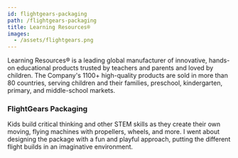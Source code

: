 ```yaml
---
id: flightgears-packaging
path: /flightgears-packaging
title: Learning Resources®
images:
  - /assets/flightgears.png
---
```

Learning Resources® is a leading global manufacturer of innovative, hands-on educational products trusted by teachers and parents and loved by children. The Company's 1100+ high-quality products are sold in more than 80 countries, serving children and their families, preschool, kindergarten, primary, and middle-school markets.

### FlightGears Packaging

Kids build critical thinking and other STEM skills as they create their own moving, flying machines with propellers, wheels, and more. I went about designing the package with a fun and playful approach, putting the different flight builds in an imaginative environment.